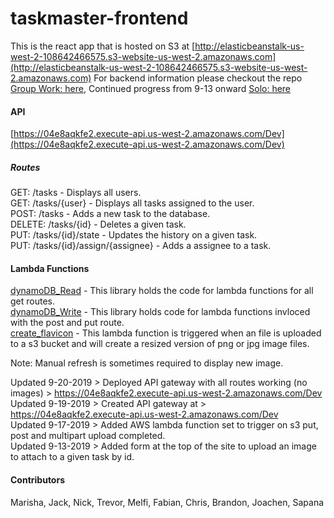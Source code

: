 # taskmaster-frontend
This is the react app that is hosted on S3 at [http://elasticbeanstalk-us-west-2-108642466575.s3-website-us-west-2.amazonaws.com](http://elasticbeanstalk-us-west-2-108642466575.s3-website-us-west-2.amazonaws.com)
For backend information please checkout the repo [Group Work: here](https://github.com/Taskmaster-401/taskmaster), Continued progress from 9-13 onward [Solo: here](https://github.com/kdcouture/taskMaster/tree/2kevdev)
#### API
[https://04e8aqkfe2.execute-api.us-west-2.amazonaws.com/Dev](https://04e8aqkfe2.execute-api.us-west-2.amazonaws.com/Dev)
##### Routes
GET: /tasks - Displays all users.  
GET: /tasks/{user} - Displays all tasks assigned to the user.  
POST: /tasks - Adds a new task to the database.  
DELETE: /tasks/{id} - Deletes a given task.  
PUT: /tasks/{id}/state - Updates the history on a given task.  
PUT: /tasks/{id}/assign/{assignee} - Adds a assignee to a task.  

#### Lambda Functions
  
[dynamoDB_Read](https://github.com/kdcouture/taskmaster-frontend/tree/master/taskmaster-frontend/lambda_dynamoDB_Read/src/main/java/lambda_dynamoDB_Read) - This library holds the code for lambda functions for all get routes.  
[dynamoDB_Write](https://github.com/kdcouture/taskmaster-frontend/tree/master/taskmaster-frontend/lambda_dynamoDB_Write/src/main/java/lambda_dynamoDB_Write) - This library holds code for lambda functions invloced with the post and put route.  
[create_flavicon](https://github.com/kdcouture/taskmaster-frontend/tree/master/taskmaster-frontend/lambda_create_flavicon) - This lambda function is triggered when an file is uploaded to a s3 bucket and will create a resized version of png or jpg image files.  
  
Note: Manual refresh is sometimes required to display new image.  
  
Updated 9-20-2019 > Deployed API gateway with all routes working (no images) > https://04e8aqkfe2.execute-api.us-west-2.amazonaws.com/Dev  
Updated 9-19-2019 > Created API gateway at > https://04e8aqkfe2.execute-api.us-west-2.amazonaws.com/Dev  
Updated 9-17-2019 > Added AWS lambda function set to trigger on s3 put, post and multipart upload completed.  
Updated 9-13-2019 > Added form at the top of the site to upload an image to attach to a given task by id.

#### Contributors 
Marisha, Jack, Nick, Trevor, Melfi, Fabian, Chris, Brandon, Joachen, Sapana
